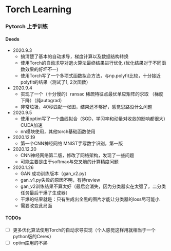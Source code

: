 # Torch Learning
### Pytorch 上手训练
#### Deeds
- 2020.9.3
  - 搞清楚了基本的自动求导，梯度计算以及数据结构转换
  - 使用Torch的自动求导对退火算法最终结果进行优化 (优化结果对于不同函数效果的好坏不一)
  - 使用Torch写了一个多项式函数拟合方法，与np.polyfit比较，十分接近polyfit的结果（测试了1, 2次函数）
- 2020.9.4
  - 实现了一个（十分慢的）ransac 稀疏特征点最优单应矩阵的求取 （梯度下降）（纯autograd）
  - 非常垃圾，40秒匹配一张图，结果还不够好，感觉思路没什么问题
- 2020.9.5
  - 使用optim写了一个曲线拟合（SGD，学习率和动量对收敛的影响都很大）CUDA加速
  - nn模块使用，其他torch基础函数使用
- 2020.12.19
  - 第一个CNN神经网络 MNIST手写数字识别，第一版
- 2020.12.20
  - CNN神经网络第二版，修改了网络架构，发现了一些问题
  - 可能主要是由于softmax与交叉熵的计算精度问题
- 2020.1.26
  - GAN 成功训练版本（gan_v2.py）
  - gan_v1.py失败的原因不明，有待review
  - gan_v2训练结果不算太好（最后会消失，因为分类器实在太强了，二分类任务最后干爆了生成器）
  - 干爆的结果就是：只有生成出全黑的图片才能让分类器的loss尽可能小
  - 需要改变此局面
#### TODOs
- [ ] 更多优化算法使用Torch的自动求导实现（个人感觉这样用就相当于一个python版的Ceres）
- [ ] optim库用的不熟